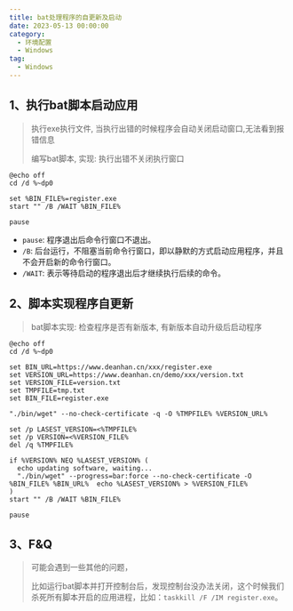 ```yaml
---
title: bat处理程序的自更新及启动
date: 2023-05-13 00:00:00
category: 
  - 环境配置
  - Windows
tag: 
  - Windows
---
```

## 1、执行bat脚本启动应用

> 执行exe执行文件, 当执行出错的时候程序会自动关闭启动窗口,无法看到报错信息
>
> 编写bat脚本, 实现: 执行出错不关闭执行窗口

```shell script
@echo off
cd /d %~dp0

set %BIN_FILE%=register.exe
start "" /B /WAIT %BIN_FILE%

pause
```

- `pause`: 程序退出后命令行窗口不退出。
- `/B`: 后台运行，不阻塞当前命令行窗口，即以静默的方式启动应用程序，并且不会开启新的命令行窗口。
- `/WAIT`: 表示等待启动的程序退出后才继续执行后续的命令。

## 2、脚本实现程序自更新

> bat脚本实现: 检查程序是否有新版本, 有新版本自动升级后启动程序

```shell script
@echo off
cd /d %~dp0

set BIN_URL=https://www.deanhan.cn/xxx/register.exe
set VERSION_URL=https://www.deanhan.cn/demo/xxx/version.txt
set VERSION_FILE=version.txt
set TMPFILE=tmp.txt
set BIN_FILE=register.exe

"./bin/wget" --no-check-certificate -q -O %TMPFILE% %VERSION_URL%

set /p LASEST_VERSION=<%TMPFILE%
set /p VERSION=<%VERSION_FILE%
del /q %TMPFILE%

if %VERSION% NEQ %LASEST_VERSION% (
  echo updating software, waiting...
  "./bin/wget" --progress=bar:force --no-check-certificate -O %BIN_FILE% %BIN_URL%  echo %LASEST_VERSION% > %VERSION_FILE%
)
start "" /B /WAIT %BIN_FILE%

pause
```

## 3、F&Q

> 可能会遇到一些其他的问题，
>
> 比如运行bat脚本并打开控制台后，发现控制台没办法关闭，这个时候我们杀死所有脚本开启的应用进程，比如：`taskkill /F /IM register.exe`。
